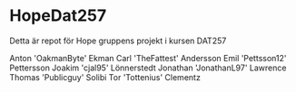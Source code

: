 # HopeDat257
Detta är repot för Hope gruppens projekt i kursen DAT257

Anton 'OakmanByte' Ekman 
Carl 'TheFattest' Andersson 
Emil 'Pettsson12' Pettersson 
Joakim 'cjal95' Lönnerstedt 
Jonathan 'JonathanL97' Lawrence 
Thomas 'Publicguy' Solibi 
Tor 'Tottenius' Clementz 

